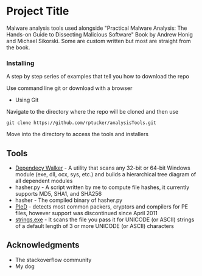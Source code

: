 # Project Title

Malware analysis tools used alongside "Practical Malware Analysis: The Hands-on Guide to Dissecting Malicious Software" Book by Andrew Honig and Michael Sikorski. Some are custom written but most are straight from the book.


### Installing

A step by step series of examples that tell you how to download the repo

Use command line git or download with a browser


* Using Git

Navigate to the directory where the repo will be cloned and then use
```
git clone https://github.com/rptucker/analysisTools.git
```
Move into the directory to access the tools and installers

## Tools
* [Dependecy Walker](http://www.dependencywalker.com/) - A utility that scans any 32-bit or 64-bit Windows module (exe, dll, ocx, sys, etc.) and builds a hierarchical tree diagram of all dependent modules
* hasher.py - A script written by me to compute file hashes, it currently supports MD5, SHA1, and SHA256
* hasher - The compiled binary of hasher.py
* [PIeD](https://www.aldeid.com/wiki/PEiD) - detects most common packers, cryptors and compilers for PE files, however support was discontinued since April 2011
* [strings.exe](https://docs.microsoft.com/en-us/sysinternals/downloads/strings) - It scans the file you pass it for UNICODE (or ASCII) strings of a default length of 3 or more UNICODE (or ASCII) characters

## Acknowledgments

* The stackoverflow community
* My dog
